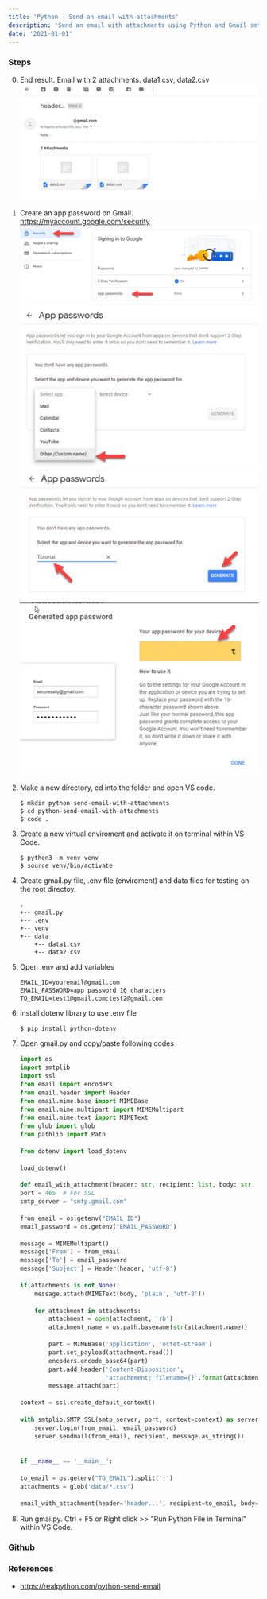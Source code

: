 ```yaml
---
title: 'Python - Send an email with attachments'
description: 'Send an email with attachments using Python and Gmail smtp'
date: '2021-01-01'
---
```

### Steps
0. End result. Email with 2 attachments. data1.csv, data2.csv
    ![](https://github.com/az-09/python-send-email-with-attachments/blob/master/images/0.jpg?raw=true)

1. Create an app password on Gmail. https://myaccount.google.com/security
    ![](https://github.com/az-09/python-send-email-with-attachments/blob/master/images/1.jpg?raw=true)
    ![](https://github.com/az-09/python-send-email-with-attachments/blob/master/images/2.jpg?raw=true)
    ![](https://github.com/az-09/python-send-email-with-attachments/blob/master/images/3.jpg?raw=true)
    ![](https://github.com/az-09/python-send-email-with-attachments/blob/master/images/4.jpg?raw=true)

2. Make a new directory, cd into the folder and open VS code.
    ```
    $ mkdir python-send-email-with-attachments
    $ cd python-send-email-with-attachments
    $ code .
    ```

3. Create a new virtual enviroment and activate it on terminal within VS Code.
    ```
    $ python3 -m venv venv
    $ source venv/bin/activate
    ```

4. Create gmail.py file, .env file (enviroment) and data files for testing on the root directoy.
    ```
    .
    +-- gmail.py
    +-- .env
    +-- venv
    +-- data
        +-- data1.csv
        +-- data2.csv
    ```

5. Open .env and add variables
    ```
    EMAIL_ID=youremail@gmail.com
    EMAIL_PASSWORD=app password 16 characters
    TO_EMAIL=test1@gmail.com;test2@gmail.com
    ```

6. install dotenv library to use .env file
    ```
    $ pip install python-dotenv
    ```

7. Open gmail.py and copy/paste following codes
    ```python
    import os
    import smtplib
    import ssl
    from email import encoders
    from email.header import Header
    from email.mime.base import MIMEBase
    from email.mime.multipart import MIMEMultipart
    from email.mime.text import MIMEText
    from glob import glob
    from pathlib import Path

    from dotenv import load_dotenv

    load_dotenv()

    def email_with_attachment(header: str, recipient: list, body: str, attachments: list) -> None:
    port = 465  # For SSL
    smtp_server = "smtp.gmail.com"

    from_email = os.getenv("EMAIL_ID")
    email_password = os.getenv("EMAIL_PASSWORD")

    message = MIMEMultipart()
    message['From'] = from_email
    message['To'] = email_password
    message['Subject'] = Header(header, 'utf-8')

    if(attachments is not None):
        message.attach(MIMEText(body, 'plain', 'utf-8'))

        for attachment in attachments:
            attachment = open(attachment, 'rb')
            attachment_name = os.path.basename(str(attachment.name))

            part = MIMEBase('application', 'octet-stream')
            part.set_payload(attachment.read())
            encoders.encode_base64(part)
            part.add_header('Content-Disposition',
                            'attachement; filename={}'.format(attachment_name))
            message.attach(part)

    context = ssl.create_default_context()

    with smtplib.SMTP_SSL(smtp_server, port, context=context) as server:
        server.login(from_email, email_password)
        server.sendmail(from_email, recipient, message.as_string())


    if __name__ == '__main__':

    to_email = os.getenv("TO_EMAIL").split(';')
    attachments = glob('data/*.csv')
    
    email_with_attachment(header='header...', recipient=to_email, body='body...', attachments=attachments)
    ```

8. Run gmai.py. Ctrl + F5 or Right click >> "Run Python File in Terminal"  within VS Code.

### [Github](https://github.com/az-09/python-send-email-with-attachments)

### References
- https://realpython.com/python-send-email
